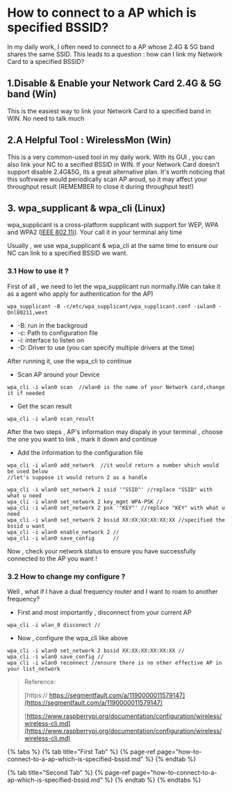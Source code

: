 # How to connect to a AP which is specified BSSID?

In my daily work, I often need to connect to a AP whose 2.4G & 5G band shares the same SSID. This leads to a question : how can I link my Network Card to a specified BSSID?

## 1.Disable & Enable your Network Card 2.4G & 5G band \(Win\)

This is the easiest way to link your Network Card to a specified band in WIN. No need to talk much



## 2.A Helpful Tool : WirelessMon \(Win\)

This is a very common-used tool in my daily work. With its GUI , you can also link your NC to a secified BSSID in WIN. If your Network Card doesn't support disable 2.4G&5G, its  a great alternative plan. It's worth noticing that this softvware would periodically scan AP aroud, so it may affect your throughput result  \(REMEMBER to close it during throughput test!\)

## 3. wpa\_supplicant & wpa\_cli \(Linux\)

wpa\_supplicant is a cross-platform supplicant with support for WEP, WPA and WPA2 \([IEEE 802.11i](https://en.wikipedia.org/wiki/IEEE_802.11i-2004)\). Your call it in your terminal any time

Usually , we use wpa\_supplicant & wpa\_cli at the same time to ensure our NC can link to a specified BSSID we want.

### 3.1 How to use it ?

First of all , we need to let the  wpa\_supplicant run normally.\(We can take it as a agent who apply for authentication for the AP\)

```text
wpa_supplicant -B -c/etc/wpa_supplicant/wpa_supplicant.conf -iwlan0 -Dnl80211,wext
```

* -B: run in the backgroud
* -c: Path to configuration file
* -i: interface to listen on
* -D: Driver to use \(you can specify multiple drivers at the time\)

After running it, use the wpa\_cli to continue

* Scan AP around your Device

```text
wpa_cli -i wlan0 scan  //wlan0 is the name of your Network card,change it if needed
```

* Get the scan result

```text
wpa_cli -i wlan0 scan_result  
```

After the two steps , AP's information may dispaly in your terminal , choose the one you want to link ,  mark it down and continue

* Add the information to the configuration file

```text
wpa_cli -i wlan0 add_network  //it would return a number which would be used below
//let's suppose it would return 2 as a handle
```

```text
wpa_cli -i wlan0 set_network 2 ssid '"SSID"' //replace "SSID" with what u need
wpa_cli -i wlan0 set_network 2 key_mgmt WPA-PSK //
wpa_cli -i wlan0 set_network 2 psk '"KEY"' //replace "KEY" with what u need
wpa_cli -i wlan0 set_network 2 bssid XX:XX:XX:XX:XX:XX //specified the bssid u want
wpa_cli -i wlan0 enable_network 2 //
wpa_cli -i wlan0 save_config      //
```

Now , check your network status to ensure you have successfully connected to the AP you want !

### 3.2 How to change my configure ?

Well , what if I have a dual frequency router and I want to roam to another frequency?

* First and most importantly , disconnect from your current AP

```text
wpa_cli -i wlan_0 disconect //
```

* Now , configure the wpa\_cli like above

```text
wpa_cli -i wlan0 set_network 2 bssid XX:XX:XX:XX:XX:XX //
wpa_cli -i wlan0 save_config //
wpa_cli -i wlan0 reconnect //ensure there is no other effective AP in your list_network
```

> Reference: 
>
> [https:// https://segmentfault.com/a/1190000011579147](https://segmentfault.com/a/1190000011579147)
>
> [https://www.raspberrypi.org/documentation/configuration/wireless/wireless-cli.md](https://www.raspberrypi.org/documentation/configuration/wireless/wireless-cli.md)

{% tabs %}
{% tab title="First Tab" %}
{% page-ref page="how-to-connect-to-a-ap-which-is-specified-bssid.md" %}
{% endtab %}

{% tab title="Second Tab" %}
{% page-ref page="how-to-connect-to-a-ap-which-is-specified-bssid.md" %}
{% endtab %}
{% endtabs %}



